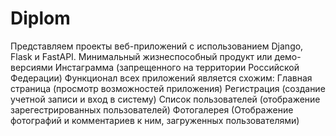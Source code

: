 # Diplom
Представляем проекты веб-приложений с использованием Django, Flask и FastAPI.
Минимальный жизнеспособный продукт или демо-версиями Инстаграмма (запрещенного на территории Российской Федерации)
Функционал всех приложений является схожим:
Главная страница (просмотр возможностей приложения)
Регистрация (создание учетной записи и вход в систему)
Список пользователей (отображение зарегестрированных пользователей)
Фотогалерея (Отображение фотографий и комментариев к ним, загруженных пользователями)


